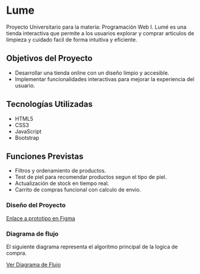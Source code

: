 # Lume

Proyecto Universitario para la materia: Programación Web I.
Lumé es una tienda interactiva que permite a los usuarios explorar y comprar articulos de limpieza y cuidado facil de forma intuitiva y eficiente.

## Objetivos del Proyecto

- Desarrollar una tienda online con un diseño limpio y accesible.
- Implementar funcionalidades interactivas para mejorar la experiencia del usuario.

## Tecnologías Utilizadas

- HTML5
- CSS3
- JavaScript
- Bootstrap

## Funciones Previstas

- Filtros y ordenamiento de productos.
- Test de piel para recomendar productos segun el tipo de piel.
- Actualización de stock en tiempo real.
- Carrito de compras funcional con calculo de envio.

### Diseño del Proyecto

[Enlace a prototipo en Figma](https://www.figma.com/proto/1DMyZEDTDHlGbTCQqbJ9tt/Untitled?node-id=1-2&t=brRzXRsrkXOl9VWp-1&scaling=scale-down&content-scaling=fixed&page-id=0%3A1&starting-point-node-id=1%3A2)

### Diagrama de flujo

El siguiente diagrama representa el algoritmo principal de la logica de compra.

[Ver Diagrama de Flujo](https://drive.google.com/file/d/18EVYc1isjKDNEOUAS6Cz8ckFBEgCS3dh/view?usp=sharing)
